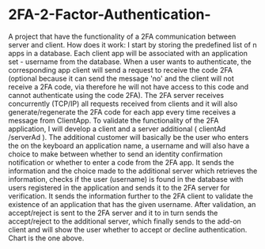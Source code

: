 # 2FA-2-Factor-Authentication-
A project that have the functionality of a 2FA communication between server and client.
How does it work:
I start by storing the predefined list of n apps in a database. Each client app will
be associated with an application set - username from the database. When a user
wants to authenticate, the corresponding app client will send a request to receive the code
2FA (optional because it can send the message 'no' and the client will not receive a 2FA code, via
therefore he will not have access to this code and cannot authenticate using the code
2FA). The 2FA server receives concurrently (TCP/IP) all requests received from clients
and it will also generate/regenerate the 2FA code for each app every time
receives a message from ClientApp.
To validate the functionality of the 2FA application, I will develop a client and a server
additional ( clientAd /serverAd ). The additional customer will basically be the user who enters the
on the keyboard an application name, a username and will also have a choice to make
between whether to send an identity confirmation notification or whether to enter a
code from the 2FA app. It sends the information and the choice made to the additional server
which retrieves the information, checks if the user (username) is found in the database with
users registered in the application and sends it to the 2FA server for verification. It sends
the information further to the 2FA client to validate the existence of an application that has
the given username. After validation, an accept/reject is sent to the 2FA server and it to
in turn sends the accept/reject to the additional server, which finally sends
to the add-on client and will show the user whether to accept or decline authentication. Chart
is the one above.
